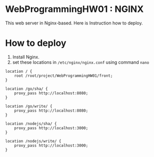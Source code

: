 # WebProgrammingHW01 : NGINX
This web server in Nginx-based. Here is Instruction how to deploy.
# How to deploy
1. Install Nginx.
2. set these locations in `/etc/nginx/nginx.conf` using command `nano`
```
location / {
    root /root/project/WebProgrammingHW01/front;
}
```
```
location /go/sha/ {
    proxy_pass http://localhost:8080;    
}
```
```
location /go/write/ {
    proxy_pass http://localhost:8080;    
}
```
```
location /nodejs/sha/ {
    proxy_pass http://localhost:3000;    
}
```
```
location /nodejs/write/ {
    proxy_pass http://localhost:3000;    
}
```

